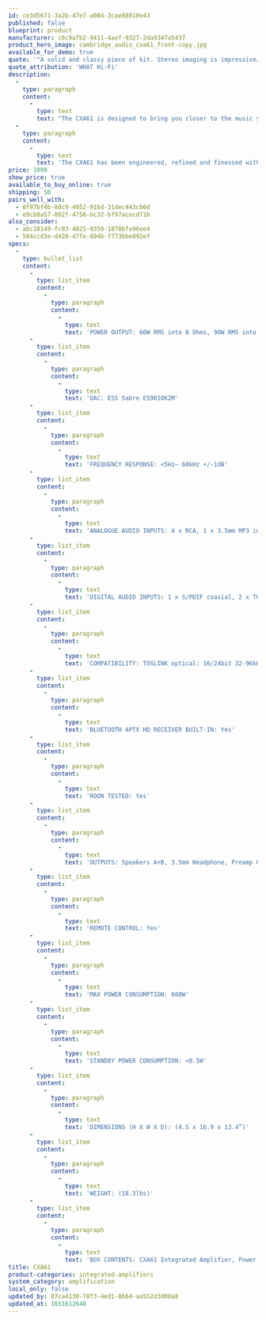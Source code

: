 ```yaml
---
id: ce3d5671-3a2b-47e7-a004-3cae88810e43
published: false
blueprint: product
manufacturer: c6c9a7b2-9411-4aef-9327-2da9347a5437
product_hero_image: cambridge_audio_cxa61_front-copy.jpg
available_for_demo: true
quote: '"A solid and classy piece of kit. Stereo imaging is impressive… the CXA61 is an real winner"'
quote_attribution: 'WHAT Hi-Fi'
description:
  -
    type: paragraph
    content:
      -
        type: text
        text: "The CXA61 is designed to bring you closer to the music you love. It’s designed to put you right at the heart of your favorite recordings, telling you the story of every note in the most natural, most effortless, most detailed way imaginable. Analogue or digital, lo-fi or hi-res, the CXA61 lets the music take you where you want to go.\_\_"
  -
    type: paragraph
    content:
      -
        type: text
        text: 'The CXA61 has been engineered, refined and finessed with only one objective in mind: to deliver the most thrillingly musical sound you’ve ever experienced. Every choice of component, and every engineering decision, has been made in order to minimize coloration of the sound and maximize its accuracy. Cambridge Audio has drawn on every one of its 50 years of experience to make the CXA61 its most accomplished integrated amplifier yet.'
price: 1099
show_price: true
available_to_buy_online: true
shipping: 50
pairs_well_with:
  - 0f97bf4b-88c9-4952-91bd-31dec443cb0d
  - e9cb8a57-092f-4758-bc32-bf97acecd71b
also_consider:
  - abc10149-fc03-4025-9359-1878bfe96ee4
  - 584ccd3e-d420-47fe-894b-f773bbe992ef
specs:
  -
    type: bullet_list
    content:
      -
        type: list_item
        content:
          -
            type: paragraph
            content:
              -
                type: text
                text: 'POWER OUTPUT: 60W RMS into 8 Ohms, 90W RMS into 4 Ohms'
      -
        type: list_item
        content:
          -
            type: paragraph
            content:
              -
                type: text
                text: 'DAC: ESS Sabre ES9010K2M'
      -
        type: list_item
        content:
          -
            type: paragraph
            content:
              -
                type: text
                text: 'FREQUENCY RESPONSE: <5Hz– 60kHz +/-1dB'
      -
        type: list_item
        content:
          -
            type: paragraph
            content:
              -
                type: text
                text: 'ANALOGUE AUDIO INPUTS: 4 x RCA, 1 x 3.5mm MP3 input (front panel)'
      -
        type: list_item
        content:
          -
            type: paragraph
            content:
              -
                type: text
                text: 'DIGITAL AUDIO INPUTS: 1 x S/PDIF coaxial, 2 x TOSLINK optical, 1 x USB audio, Bluetooth (integrated)'
      -
        type: list_item
        content:
          -
            type: paragraph
            content:
              -
                type: text
                text: 'COMPATIBILITY: TOSLINK optical: 16/24bit 32-96kHz PCM only, S/PDIF coaxial: 16/24bit 32-192kHz PCM only, USB: audio profile 1.0/2.0 (default 2.0), up to 32bit 384kHz PCM, up to DSD256 or DoP256, Bluetooth: 4.2 A2DP/AVRCP supporting up to aptX HD (24bit 48kHz)'
      -
        type: list_item
        content:
          -
            type: paragraph
            content:
              -
                type: text
                text: 'BLUETOOTH APTX HD RECEIVER BUILT-IN: Yes'
      -
        type: list_item
        content:
          -
            type: paragraph
            content:
              -
                type: text
                text: 'ROON TESTED: Yes'
      -
        type: list_item
        content:
          -
            type: paragraph
            content:
              -
                type: text
                text: 'OUTPUTS: Speakers A+B, 3.5mm Headphone, Preamp Output, Subwoofer Output'
      -
        type: list_item
        content:
          -
            type: paragraph
            content:
              -
                type: text
                text: 'REMOTE CONTROL: Yes'
      -
        type: list_item
        content:
          -
            type: paragraph
            content:
              -
                type: text
                text: 'MAX POWER CONSUMPTION: 600W'
      -
        type: list_item
        content:
          -
            type: paragraph
            content:
              -
                type: text
                text: 'STANDBY POWER CONSUMPTION: <0.5W'
      -
        type: list_item
        content:
          -
            type: paragraph
            content:
              -
                type: text
                text: 'DIMENSIONS (H X W X D): (4.5 x 16.9 x 13.4”)'
      -
        type: list_item
        content:
          -
            type: paragraph
            content:
              -
                type: text
                text: 'WEIGHT: (18.3lbs)'
      -
        type: list_item
        content:
          -
            type: paragraph
            content:
              -
                type: text
                text: 'BOX CONTENTS: CXA61 Integrated Amplifier, Power Cable, 3 x AAA Batteries, Remote Control, Control Bus Cable'
title: CXA61
product-categories: integrated-amplifiers
system_category: amplification
local_only: false
updated_by: 87ca4130-78f3-4ed1-8b64-aa552d3d08a8
updated_at: 1651612648
---
```

